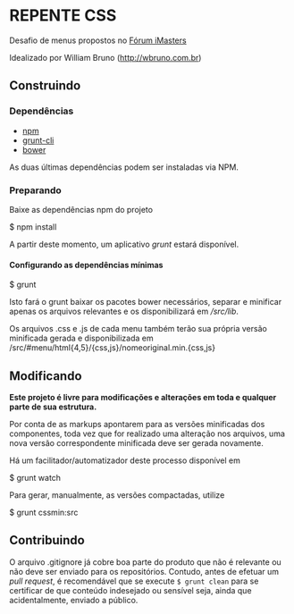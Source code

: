 REPENTE CSS
===========

Desafio de menus propostos no [Fórum iMasters](http://forum.imasters.com.br/topic/354140-repente-css-menus/)

Idealizado por William Bruno (http://wbruno.com.br)

## Construindo

### Dependências

* [npm](http://npmjs.org)
* [grunt-cli](http://gruntjs.com)
* [bower](http://bower.io)

As duas últimas dependências podem ser instaladas via NPM.

### Preparando

Baixe as dependências npm do projeto

  $ npm install

A partir deste momento, um aplicativo _grunt_ estará disponível.

#### Configurando as dependências mínimas

  $ grunt

Isto fará o grunt baixar os pacotes bower necessários, separar e
minificar apenas os arquivos relevantes e os disponibilizará em
_/src/lib_.

Os arquivos .css e .js de cada menu também terão sua própria versão
minificada gerada e disponibilizada em
/src/#menu/html{4,5}/{css,js}/nomeoriginal.min.{css,js}

## Modificando

**Este projeto é livre para modificações e alterações em toda e
qualquer parte de sua estrutura.**

Por conta de as markups apontarem para as versões minificadas dos
componentes, toda vez que for realizado uma alteração nos arquivos,
uma nova versão correspondente minificada deve ser gerada novamente.

Há um facilitador/automatizador deste processo disponível em

  $ grunt watch

Para gerar, manualmente, as versões compactadas, utilize

  $ grunt cssmin:src

## Contribuindo

O arquivo .gitignore já cobre boa parte do produto que não é
relevante ou não deve ser enviado para os repositórios. Contudo, antes
de efetuar um _pull request_, é recomendável que se execute
```$ grunt clean``` para se certificar de que conteúdo indesejado ou
sensível seja, ainda que acidentalmente, enviado a público.

